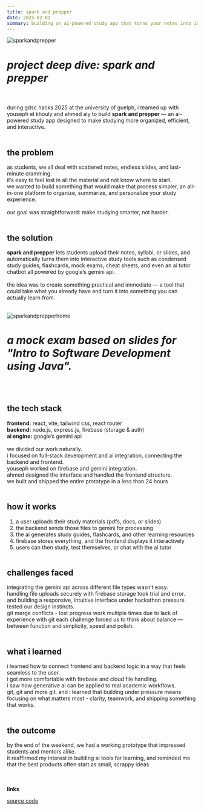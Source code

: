 ```yaml
---
title: spark and prepper
date: 2025-02-02
summary: building an ai-powered study app that turns your notes into interactive learning tools.
---
```

![sparkandprepper](/assets/sparkandprepper.png)

# *project deep dive: spark and prepper*
<br /><br />
during gdsc hacks 2025 at the university of guelph, i teamed up with youseph el khouly and ahmed aly to build **spark and prepper** — an ai-powered study app designed to make studying more organized, efficient, and interactive.<br /><br />

## **the problem**
as students, we all deal with scattered notes, endless slides, and last-minute cramming.  
it’s easy to feel lost in all the material and not know where to start.  
we wanted to build something that would make that process simpler, an all-in-one platform to organize, summarize, and personalize your study experience.<br /><br />
our goal was straightforward: make studying smarter, not harder.<br /><br />

## **the solution**
**spark and prepper** lets students upload their notes, syllabi, or slides, and automatically turns them into interactive study tools such as condensed study guides, flashcards, mock exams, cheat sheets, and even an ai tutor chatbot all powered by google’s gemini api.<br /><br />
the idea was to create something practical and immediate — a tool that could take what you already have and turn it into something you can actually learn from.<br /><br />

![sparkandprepperhome](/assets/s&phome.jpg)
# *a mock exam based on slides for "Intro to Software Development using Java".*

<br /><br />

## **the tech stack**
**frontend:** react, vite, tailwind css, react router  
**backend:** node.js, express.js, firebase (storage & auth)  
**ai engine:** google’s gemini api<br /><br />
we divided our work naturally.  
i focused on full-stack development and ai integration, connecting the backend and frontend.  
youseph worked on firebase and gemini integration.  
ahmed designed the interface and handled the frontend structure.  
we built and shipped the entire prototype in a less than 24 hours<br /><br />

## **how it works**
1. a user uploads their study materials (pdfs, docs, or slides)  
2. the backend sends those files to gemini for processing  
3. the ai generates study guides, flashcards, and other learning resources  
4. firebase stores everything, and the frontend displays it interactively  
5. users can then study, test themselves, or chat with the ai tutor<br /><br />

## **challenges faced**
integrating the gemini api across different file types wasn’t easy.  
handling file uploads securely with firebase storage took trial and error.  
and building a responsive, intuitive interface under hackathon pressure tested our design instincts.  
git merge conflicts - lost progress work multiple times due to lack of experience with git
each challenge forced us to think about balance — between function and simplicity, speed and polish.<br /><br />

## **what i learned**
i learned how to connect frontend and backend logic in a way that feels seamless to the user.  
i got more comfortable with firebase and cloud file handling.  
i saw how generative ai can be applied to real academic workflows.  
git, git and more git.
and i learned that building under pressure means focusing on what matters most - clarity, teamwork, and shipping something that works.<br /><br />

## **the outcome**
by the end of the weekend, we had a working prototype that impressed students and mentors alike.  
it reaffirmed my interest in building ai tools for learning, and reminded me that the best products often start as small, scrappy ideas.  
<br /><br />

**links**  

[source code](https://github.com/seifotefa/sparkandprepper)

